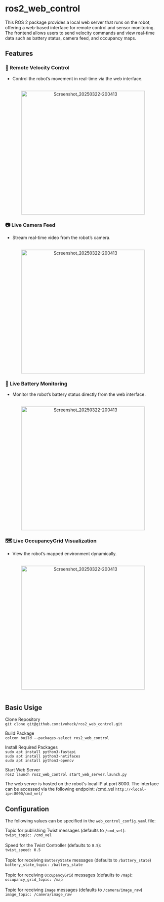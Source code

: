 # ros2_web_control

This ROS 2 package provides a local web server that runs on the robot, offering a web-based interface for remote control and sensor monitoring. The frontend allows users to send velocity commands and view real-time data such as battery status, camera feed, and occupancy maps.
  
## Features
### 🚀 Remote Velocity Control
- Control the robot’s movement in real-time via the web interface.
<br>

<div align="center">
    <img src="https://github.com/user-attachments/assets/cb975c30-fc79-4488-9135-2ba50efbeb55" alt="Screenshot_20250322-200413" width="400"/>
</div>

### 📷 Live Camera Feed
- Stream real-time video from the robot’s camera.
<br>

<div align="center">
<img src="https://github.com/user-attachments/assets/7551de70-cca0-446d-ab81-b2d5ad37774b" alt="Screenshot_20250322-200413" width="400"/>
</div>

### 🔋 Live Battery Monitoring
- Monitor the robot’s battery status directly from the web interface.
<br>

<div align="center">
<img src="https://github.com/user-attachments/assets/b7ae1e3e-df43-46d4-b413-3e179dcc4db1" alt="Screenshot_20250322-200413" width="400"/>
</div>

### 🗺️ Live OccupancyGrid Visualization
- View the robot’s mapped environment dynamically.
<br>

<div align="center">
<img src="https://github.com/user-attachments/assets/99624b03-7653-4046-a14d-083fde5c4d3c" alt="Screenshot_20250322-200413" width="400"/>
</div>

<br>

## Basic Usige

Clone Repository<br>
`git clone git@github.com:ivoheck/ros2_web_control.git`

Build Package<br>
`colcon build --packages-select ros2_web_control`

Install Required Packages<br>
`sudo apt install python3-fastapi`<br>
`sudo apt install python3-netifaces`<br>
`sudo apt install python3-opencv`<br>

Start Web Server<br>
`ros2 launch ros2_web_control start_web_server.launch.py`

The web server is hosted on the robot's local IP at port 8000. The interface can be accessed via the following endpoint: /cmd_vel
`http://<local-ip>:8000/cmd_vel/`

## Configuration<br>
The following values can be specified in the `web_control_config.yaml` file:<br>

Topic for publishing Twist messages (defaults to `/cmd_vel`):<br>
`twist_topic: /cmd_vel`<br>
<br>
Speed for the Twist Controller (defaults to `0.5`):<br>
`twist_speed: 0.5`<br>
<br>
Topic for receiving `BatteryState` messages (defaults to `/battery_state`)<br>
`battery_state_topic: /battery_state`<br>
<br>
Topic for receiving `OccupancyGrid` messages (defaults to `/map`):<br>
`occupancy_grid_topic: /map`<br>
<br>
Topic for receiving `Image` messages (defaults to `/camera/image_raw`)<br>
`image_topic: /camera/image_raw`<br>
<br>
